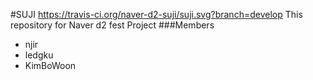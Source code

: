 #SUJI
https://travis-ci.org/naver-d2-suji/suji.svg?branch=develop
This repository for Naver d2 fest Project
###Members
- njir
- ledgku
- KimBoWoon
